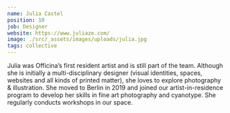 ```yaml
---
name: Julia Castel
position: 10
job: Designer
website: https://www.juliaze.com/
image: ./src/_assets/images/uploads/julia.jpg
tags: collective
---
```

Julia was Officina’s first resident artist and is still part of the team. Although she is initially a multi-disciplinary designer (visual identities, spaces, websites and all kinds of printed matter), she loves to explore photography & illustration. She moved to Berlin in 2019 and joined our artist-in-residence program to develop her skills in fine art photography and cyanotype. She regularly conducts workshops in our space.